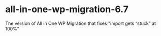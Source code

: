 # all-in-one-wp-migration-6.7
The version of All in One WP Migration that fixes "import gets “stuck” at 100%"
